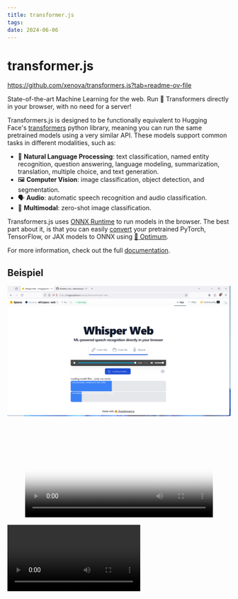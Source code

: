 ```yaml
---
title: transformer.js
tags: 
date: 2024-06-06
---
```


# transformer.js

<https://github.com/xenova/transformers.js?tab=readme-ov-file>

State-of-the-art Machine Learning for the web. Run 🤗 Transformers directly in your browser, with no need for a server!

Transformers.js is designed to be functionally equivalent to Hugging Face's [transformers](https://github.com/huggingface/transformers) python library, meaning you can run the same pretrained models using a very similar API. These models support common tasks in different modalities, such as:

- 📝 **Natural Language Processing**: text classification, named entity recognition, question answering, language modeling, summarization, translation, multiple choice, and text generation.
- 🖼️ **Computer Vision**: image classification, object detection, and segmentation.
- 🗣️ **Audio**: automatic speech recognition and audio classification.
- 🐙 **Multimodal**: zero-shot image classification.

Transformers.js uses [ONNX Runtime](https://onnxruntime.ai/) to run models in the browser. The best part about it, is that you can easily [convert](https://github.com/xenova/transformers.js?tab=readme-ov-file#convert-your-models-to-onnx) your pretrained PyTorch, TensorFlow, or JAX models to ONNX using [🤗 Optimum](https://github.com/huggingface/optimum#onnx--onnx-runtime).

For more information, check out the full [documentation](https://huggingface.co/docs/transformers.js).

## Beispiel

![](../_asset/2024-04-11-transformer.js_image_1.png)


<figure class="video_container">
  <video id="myVideo" width="100%"  controls="true" allowfullscreen="true" autoplay poster="../_asset/2024-04-11-transformer.js_video_1.mp4">
    <source src="../_asset/2024-04-11-transformer.js_video_1.mp4" type="video/mp4">
  </video>
</figure>

<script> document.addEventListener('DOMContentLoaded', (event) => { var video = document.getElementById('myVideo'); video.currentTime = 3; video.play(); }); </script>

![](../_asset/2024-04-11-transformer.js_video_1.mp4)
